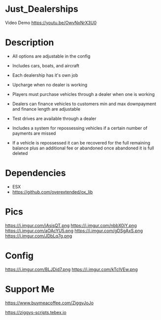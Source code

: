 # Just_Dealerships
 
Video Demo https://youtu.be/OwvNxNrX3U0

# Description

* All options are adjustable in the config

* Includes cars, boats, and aircraft
* Each dealership has it's own job 
* Upcharge when no dealer is working 
* Players must purchase vehicles through a dealer when one is working 
* Dealers can finance vehicles to customers min and max downpayment and finance length are adjustable
* Test drives are available through a dealer
* Includes a system for repossessing vehicles if a certain number of payments are missed
* If a vehicle is repossessed it can be recovered for the full remaining balance plus an additional fee or abandoned once abandoned it is full deleted 

# Dependencies

- ESX 
- https://github.com/overextended/ox_lib  

# Pics
https://i.imgur.com/jAsisQT.png
https://i.imgur.com/nbbX0jY.png
https://i.imgur.com/aOAcYU5.png
https://i.imgur.com/gDSgAxS.png
https://i.imgur.com/JDbLq7g.png

# Config
https://i.imgur.com/BLJDid7.png
https://i.imgur.com/kTcIVEw.png

# Support Me

https://www.buymeacoffee.com/ZiggyJoJo

https://ziggys-scripts.tebex.io
